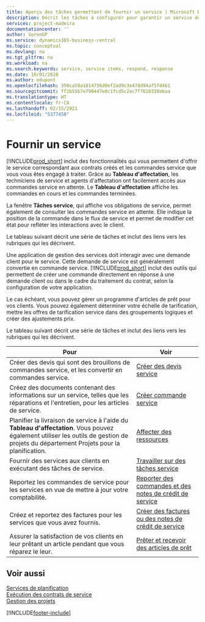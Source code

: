 ```yaml
---
title: Aperçu des tâches permettant de fournir un service | Microsoft Docs
description: Décrit les tâches à configurer pour garantir un service de qualité et respecter les ententes vis-à-vis des clients.
services: project-madeira
documentationcenter: ''
author: SorenGP
ms.service: dynamics365-business-central
ms.topic: conceptual
ms.devlang: na
ms.tgt_pltfrm: na
ms.workload: na
ms.search.keywords: service, service items, respond, response
ms.date: 10/01/2020
ms.author: edupont
ms.openlocfilehash: 356ca50a1814756d0ef2ad9c3e478d94af5fd461
ms.sourcegitcommit: ff2b55b7e790447e0c1fcd5c2ec7f7610338ebaa
ms.translationtype: HT
ms.contentlocale: fr-CA
ms.lasthandoff: 02/15/2021
ms.locfileid: "5377458"
---
```

# <a name="delivering-service"></a>Fournir un service
[!INCLUDE[prod_short](includes/prod_short.md)] inclut des fonctionnalités qui vous permettent d'offrir le service correspondant aux contrats créés et les commandes service que vous vous êtes engagé à traiter. Grâce au **Tableau d'affectation**, les techniciens de service et agents d'affectation ont facilement accès aux commandes service en attente. Le **Tableau d'affectation** affiche les commandes en cours et les commandes terminées.  
  
La fenêtre **Tâches service**, qui affiche vos obligations de service, permet également de consulter les commandes service en attente. Elle indique la position de la commande dans le flux de service et permet de modifier cet état pour refléter les interactions avec le client.  
  
Le tableau suivant décrit une série de tâches et inclut des liens vers les rubriques qui les décrivent.   

Une application de gestion des services doit interagir avec une demande client pour le service. Cette demande de service est généralement convertie en commande service. [!INCLUDE[prod_short](includes/prod_short.md)] inclut des outils qui permettent de créer une commande directement en réponse à une demande client ou dans le cadre du traitement du contrat, selon la configuration de votre application.  
  
Le cas échéant, vous pouvez gérer un programme d'articles de prêt pour vos clients. Vous pouvez également déterminer votre échelle de tarification, mettre les offres de tarification service dans des groupements logiques et créer des ajustements prix.  
  
Le tableau suivant décrit une série de tâches et inclut des liens vers les rubriques qui les décrivent.   
  
|**Pour**|**Voir**|  
|------------|-------------|  
|Créer des devis qui sont des brouillons de commandes service, et les convertir en commandes service.|[Créer des devis service](service-how-to-create-service-quotes.md)|
|Créez des documents contenant des informations sur un service, telles que les réparations et l'entretien, pour les articles de service.|[Créer commande service](service-how-to-create-service-orders.md)|
|Planifier la livraison de service à l'aide du **Tableau d'affectation**. Vous pouvez également utiliser les outils de gestion de projets du département Projets pour la planification.|[Affecter des ressources](service-how-to-allocate-resources.md)|  
|Fournir des services aux clients en exécutant des tâches de service.|[Travailler sur des tâches service](service-how-to-work-on-service-tasks.md)|  
|Reportez les commandes de service pour les services en vue de mettre à jour votre comptabilité.|[Reporter des commandes et des notes de crédit de service](service-how-to-post-service-orders.md)|  
|Créez et reportez des factures pour les services que vous avez fournis.|[Créer des factures ou des notes de crédit de service](service-how-create-invoices.md)|  
|Assurer la satisfaction de vos clients en leur prêtant un article pendant que vous réparez le leur.| [Prêter et recevoir des articles de prêt](service-how-to-lend-receive-loaners.md)|
  
## <a name="see-also"></a>Voir aussi  
[Services de planification](service-plan-service.md)  
[Exécution des contrats de service](service-fulfill-service-contracts.md)  
[Gestion des projets](projects-manage-projects.md)  


[!INCLUDE[footer-include](includes/footer-banner.md)]
